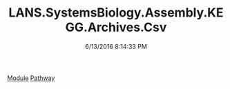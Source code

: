 ﻿---
title: LANS.SystemsBiology.Assembly.KEGG.Archives.Csv
date: 6/13/2016 8:14:33 PM
---

[Module](T-LANS.SystemsBiology.Assembly.KEGG.Archives.Csv.Module.html)
[Pathway](T-LANS.SystemsBiology.Assembly.KEGG.Archives.Csv.Pathway.html)
